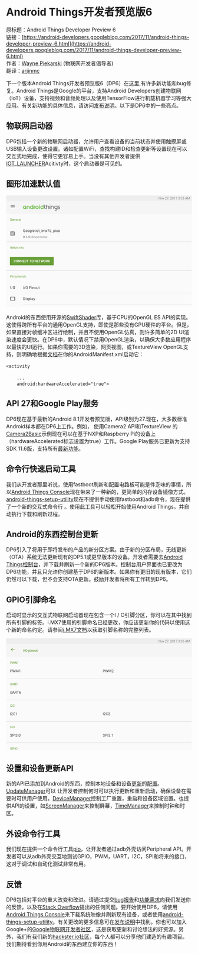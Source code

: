 # Android Things开发者预览版6

原标题：Android Things Developer Preview 6  
链接：[https://android-developers.googleblog.com/2017/11/android-things-developer-preview-6.html](https://android-developers.googleblog.com/2017/11/android-things-developer-preview-6.html)  
作者：[Wayne Piekarski](https://google.com/+WaynePiekarski) (物联网开发者倡导者)  
翻译：[arjinmc](https://github.com/arjinmc)    

下一个版本Android Things开发者预览版6（DP6）在这里,有许多新功能和bug修复。Android Things是Google的平台，支持Android Developers创建物联网（IoT）设备，支持视频和音频处理以及使用TensorFlow进行机载机器学习等强大应用。有关新功能的具体信息，请访问[发布说明](https://developer.android.com/things/preview/releases.html)。以下是DP6中的一些亮点。

## 物联网启动器

DP6包括一个新的物联网启动器，允许用户查看设备的当前状态并使用触摸屏或USB输入设备更改设置。诸如配置WiFi，查找构建ID和检查更新等设置现在可以交互式地完成，使得它更容易上手。当没有其他开发者提供[IOT_LAUNCHER](https://developer.android.com/things/sdk/index.html#home_activity_support)Acitivty时，这个启动器是可见的。


## 图形加速默认值

![img](../images/2017.11.29.1.png)  

Android的东西使用开源的[SwiftShader](https://github.com/google/swiftshader)库，基于CPU的OpenGL ES API的实现。这使得跨所有平台的通用OpenGL支持，即使是那些没有GPU硬件的平台。但是，如果直接对帧缓冲区进行绘制，并且不使用OpenGL仿真，则许多简单的2D UI渲染速度会更快。在DP6中，默认情况下禁用OpenGL渲染，以确保大多数应用程序以最快的UI运行。如果你需要的3D渲染，网页视图，或TextureView OpenGL支持，则明确地根据[文档](https://developer.android.com/guide/topics/graphics/hardware-accel.html)在你的AndroidManifest.xml启动它：

```code
<activity

    ...
    android:hardwareAccelerated="true">
```

## API 27和Google Play服务

DP6现在基于最新的Android 8.1开发者预览版，API级别为27.现在，大多数标准Android样本都在DP6上工作。例如， 使用Camera2 API和TextureView 的[Camera2Basic](https://github.com/googlesamples/android-Camera2Basic)示例现在可以在基于NXP和Raspberry Pi的设备上（hardwareAccelerated标志设置为true）工作。Google Play服务已更新为支持SDK 11.6版，支持所有[最新功能](https://developers.google.com/android/guides/releases)。

## 命令行快速启动工具

我们从开发者那里听说，使用fastboot刷新和配置电路板可能是件乏味的事情，所以[Android Things Console](https://partner.android.com/things/console/#/tools)现在带来了一种新的，更简单的闪存设备镜像方式。[android-things-setup-utility](https://partner.android.com/things/console/#/tools)现在不提供手动使用fastboot和adb命令，现在提供了一个新的交互式命令行 。使用此工具可以轻松开始使用Android Things，并自动执行下载和刷新过程。

## Android的东西控制台更新

DP6引入了将用于即将发布的产品的新分区方案。由于新的分区布局，无线更新（OTA）系统无法更新现有的DP5.1或更早版本的设备。开发者需要去[Android Things控制台](https://partner.android.com/things/console)，并下载并刷新一个新的DP6版本。控制台用户界面也已更改为DP6功能，并且只允许你创建基于DP6的新版本。如果你有更旧的现有版本，它们仍然可以下载，但不会支持OTA更新。鼓励开发者将所有工作转到DP6。

## GPIO引脚命名

启动时显示的交互式物联网启动器现在包含一个I / O引脚分区，你可以在其中找到所有引脚的标签。i.MX7使用的引脚命名已经更改，你应该更新你的代码以使用这个新的命名约定。请参阅[i.MX7文档](https://developer.android.com/things/hardware/imx7d-pico-io.html)以获取引脚名称的完整列表。

![img](../images/2017.11.29.2.png)  

## 设置和设备更新API

新的API已添加到Android的东西，控制本地设备和设备[更新](https://developer.android.com/things/sdk/apis/update.html)的[配置](https://developer.android.com/things/sdk/apis/settings.html)。[UpdateManager](https://developer.android.com/things/reference/com/google/android/things/update/UpdateManager.html)可以 让开发者控制何时可以执行更新和重新启动，确保设备在需要时可供用户使用。[DeviceManager](https://developer.android.com/things/reference/com/google/android/things/device/DeviceManager.html)控制工厂重置，重启和设备区域设置。也提供API的设置，如[ScreenManager](https://developer.android.com/things/reference/com/google/android/things/device/ScreenManager.html)来控制屏幕，[TimeManager](https://developer.android.com/things/reference/com/google/android/things/device/TimeManager.html)来控制时钟和时区。

## 外设命令行工具

我们现在提供一个命令行工具[pio](https://developer.android.com/things/sdk/pio/pio-cli.html)，让开发者通过adb外壳访问Peripheral API。开发者可以从adb外壳交互地测试GPIO，PWM，UART，I2C，SPI和将来的接口，这对于调试和自动化测试非常有用。

## 反馈

DP6包括对平台的重大改变和改进。请通过提交[bug报告](https://code.google.com/p/android/issues/entry?template=Android%20Things%20bug%20report)和[功能需求](https://code.google.com/p/android/issues/entry?template=Android%20Things%20feature%20request)向我们发送你的反馈，以及在[Stack Overflow](http://stackoverflow.com/questions/tagged/android-things)提出的任何问题。要开始使用DP6，请使用[Android Things Console](https://partner.android.com/things/console)来下载系统映像并刷新现有设备，或者使用[android-things-setup-utility](https://partner.android.com/things/console/#/tools)。有关更改的更多信息可在[发布说明](https://developer.android.com/things/preview/releases.html)中找到。你也可以加入Google+的[Google物联网开发者社区](https://g.co/iotdev)，这是获取更新和讨论想法的好资源。另外，我们有我们新的[hackster.io社区](https://hackster.io/google)，每个人都可以分享他们建造的有趣项目。我们期待看到你用Android的东西建立你的东西！